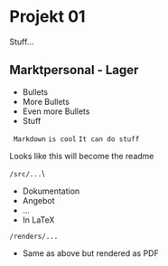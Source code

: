 # Projekt 01
Stuff...
## Marktpersonal - Lager
- Bullets
- More Bullets
- Even more Bullets
- Stuff


` Markdown` `is cool`
```It can do stuff```

Looks like this will become the readme


`/src/...`\
- Dokumentation
- Angebot
- ...
- In LaTeX  


`/renders/...`

- Same as above but rendered as PDF

